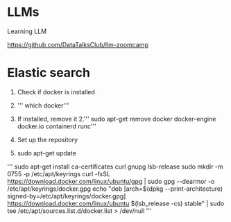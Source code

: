 # LLMs
Learning LLM

https://github.com/DataTalksClub/llm-zoomcamp

# Elastic search
 
1. Check if docker is installed
2. ''' which docker'''

1. If installed, remove it
2.''' sudo apt-get remove docker docker-engine docker.io containerd runc'''

1. Set up the repository
2. sudo apt-get update

'''
sudo apt-get install ca-certificates curl gnupg lsb-release
sudo mkdir -m 0755 -p /etc/apt/keyrings
curl -fsSL https://download.docker.com/linux/ubuntu/gpg | sudo gpg --dearmor -o /etc/apt/keyrings/docker.gpg
echo "deb [arch=$(dpkg --print-architecture) signed-by=/etc/apt/keyrings/docker.gpg] https://download.docker.com/linux/ubuntu $(lsb_release -cs) stable" | sudo tee /etc/apt/sources.list.d/docker.list > /dev/null
'''


